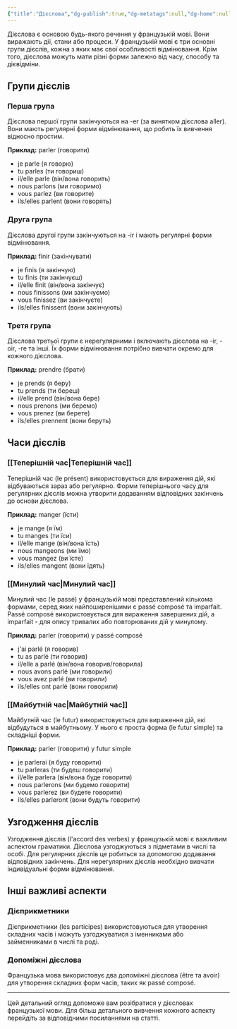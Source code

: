 ```yaml
---
{"title":"Дієслова","dg-publish":true,"dg-metatags":null,"dg-home":null,"permalink":"/gramatika/diyeslova/","dgPassFrontmatter":true,"noteIcon":""}
---
```



Дієслова є основою будь-якого речення у французькій мові. Вони виражають дії, стани або процеси. У французькій мові є три основні групи дієслів, кожна з яких має свої особливості відмінювання. Крім того, дієслова можуть мати різні форми залежно від часу, способу та дієвідміни.

## Групи дієслів

### Перша група
Дієслова першої групи закінчуються на -er (за винятком дієслова aller). Вони мають регулярні форми відмінювання, що робить їх вивчення відносно простим.

**Приклад:** parler (говорити)
- je parle (я говорю)
- tu parles (ти говориш)
- il/elle parle (він/вона говорить)
- nous parlons (ми говоримо)
- vous parlez (ви говорите)
- ils/elles parlent (вони говорять)

### Друга група
Дієслова другої групи закінчуються на -ir і мають регулярні форми відмінювання.

**Приклад:** finir (закінчувати)
- je finis (я закінчую)
- tu finis (ти закінчуєш)
- il/elle finit (він/вона закінчує)
- nous finissons (ми закінчуємо)
- vous finissez (ви закінчуєте)
- ils/elles finissent (вони закінчують)

### Третя група
Дієслова третьої групи є нерегулярними і включають дієслова на -ir, -oir, -re та інші. Їх форми відмінювання потрібно вивчати окремо для кожного дієслова.

**Приклад:** prendre (брати)
- je prends (я беру)
- tu prends (ти береш)
- il/elle prend (він/вона бере)
- nous prenons (ми беремо)
- vous prenez (ви берете)
- ils/elles prennent (вони беруть)

## Часи дієслів

### [[Теперішній час\|Теперішній час]]
Теперішній час (le présent) використовується для вираження дій, які відбуваються зараз або регулярно. Форми теперішнього часу для регулярних дієслів можна утворити додаванням відповідних закінчень до основи дієслова.

**Приклад:** manger (їсти)
- je mange (я їм)
- tu manges (ти їси)
- il/elle mange (він/вона їсть)
- nous mangeons (ми їмо)
- vous mangez (ви їсте)
- ils/elles mangent (вони їдять)

### [[Минулий час\|Минулий час]]
Минулий час (le passé) у французькій мові представлений кількома формами, серед яких найпоширенішими є passé composé та imparfait. Passé composé використовується для вираження завершених дій, а imparfait - для опису тривалих або повторюваних дій у минулому.

**Приклад:** parler (говорити) у passé composé
- j'ai parlé (я говорив)
- tu as parlé (ти говорив)
- il/elle a parlé (він/вона говорив/говорила)
- nous avons parlé (ми говорили)
- vous avez parlé (ви говорили)
- ils/elles ont parlé (вони говорили)

### [[Майбутній час\|Майбутній час]]
Майбутній час (le futur) використовується для вираження дій, які відбудуться в майбутньому. У нього є проста форма (le futur simple) та складніші форми.

**Приклад:** parler (говорити) у futur simple
- je parlerai (я буду говорити)
- tu parleras (ти будеш говорити)
- il/elle parlera (він/вона буде говорити)
- nous parlerons (ми будемо говорити)
- vous parlerez (ви будете говорити)
- ils/elles parleront (вони будуть говорити)

## Узгодження дієслів

Узгодження дієслів (l'accord des verbes) у французькій мові є важливим аспектом граматики. Дієслова узгоджуються з підметами в числі та особі. Для регулярних дієслів це робиться за допомогою додавання відповідних закінчень. Для нерегулярних дієслів необхідно вивчати індивідуальні форми відмінювання.

## Інші важливі аспекти

### Дієприкметники
Дієприкметники (les participes) використовуються для утворення складних часів і можуть узгоджуватися з іменниками або займенниками в числі та роді.

### Допоміжні дієслова
Французька мова використовує два допоміжні дієслова (être та avoir) для утворення складних форм часів, таких як passé composé.

---

Цей детальний огляд допоможе вам розібратися у дієсловах французької мови. Для більш детального вивчення кожного аспекту перейдіть за відповідними посиланнями на статті.